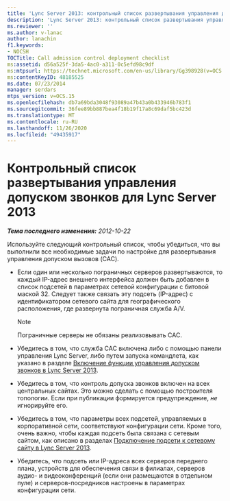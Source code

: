 ```yaml
---
title: 'Lync Server 2013: контрольный список развертывания управления допуском звонков'
description: 'Lync Server 2013: контрольный список развертывания управления допуском звонков.'
ms.reviewer: ''
ms.author: v-lanac
author: lanachin
f1.keywords:
- NOCSH
TOCTitle: Call admission control deployment checklist
ms:assetid: d56a525f-3da5-4ac0-a311-0c5efd98c9df
ms:mtpsurl: https://technet.microsoft.com/en-us/library/Gg398928(v=OCS.15)
ms:contentKeyID: 48185525
ms.date: 07/23/2014
manager: serdars
mtps_version: v=OCS.15
ms.openlocfilehash: db7a69bda3048f93089a47b43a0b433946b783f1
ms.sourcegitcommit: 36fee89bb887bea4f18b19f17a8c69daf5bc423d
ms.translationtype: MT
ms.contentlocale: ru-RU
ms.lasthandoff: 11/26/2020
ms.locfileid: "49435917"
---
```

# <a name="call-admission-control-deployment-checklist-for-lync-server-2013"></a>Контрольный список развертывания управления допуском звонков для Lync Server 2013

<div data-xmlns="http://www.w3.org/1999/xhtml">

<div class="topic" data-xmlns="http://www.w3.org/1999/xhtml" data-msxsl="urn:schemas-microsoft-com:xslt" data-cs="https://msdn.microsoft.com/">

<div data-asp="https://msdn2.microsoft.com/asp">



</div>

<div id="mainSection">

<div id="mainBody">

<span> </span>

_**Тема последнего изменения:** 2012-10-22_

Используйте следующий контрольный список, чтобы убедиться, что вы выполнили все необходимые задачи по настройке для развертывания управления допуском вызовов (CAC).

  - Если один или несколько пограничных серверов развертываются, то каждый IP-адрес внешнего интерфейса должен быть добавлен в список подсетей в параметрах сетевой конфигурации с битовой маской 32. Следует также связать эту подсеть (IP-адрес) с идентификатором сетевого сайта для географического расположения, где развернута пограничная служба A/V.
    
    <div>
    

    > [!NOTE]  
    > Пограничные серверы не обязаны реализовывать CAC.

    
    </div>

  - Убедитесь в том, что служба CAC включена либо с помощью панели управления Lync Server, либо путем запуска командлета, как указано в разделе [Включение функции управления допуском звонков в Lync Server 2013](lync-server-2013-enable-call-admission-control.md).

  - Убедитесь в том, что контроль допуска звонков включен на всех центральных сайтах. Это можно сделать с помощью построителя топологии. Если при публикации формируется предупреждение, *не* игнорируйте его.

  - Убедитесь в том, что параметры всех подсетей, управляемых в корпоративной сети, соответствуют конфигурации сети. Кроме того, очень важно, чтобы каждая подсеть была связана с сетевым сайтом, как описано в разделах [Подключение подсети к сетевому сайту в Lync Server 2013](lync-server-2013-associate-a-subnet-with-a-network-site.md).

  - Убедитесь, что подсеть или IP-адреса всех серверов переднего плана, устройств для обеспечения связи в филиалах, серверов аудио- и видеоконференций (если они размещаются в отдельном пуле) и серверов-посредников настроены в параметрах конфигурации сети.

</div>

<span> </span>

</div>

</div>

</div>

